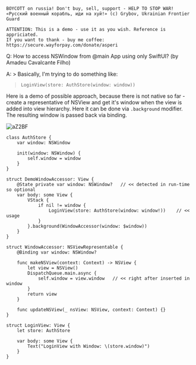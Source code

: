 ```
BOYCOTT on russia! Don't buy, sell, support - HELP TO STOP WAR!
«Русский военный корабль, иди на хуй!» (c) Grybov, Ukrainian Frontier Guard

ATTENTION: This is a demo - use it as you wish. Reference is appriciated.
If you want to thank - buy me coffee: https://secure.wayforpay.com/donate/asperi
```

Q: How to access NSWindow from @main App using only SwiftUI? (by Amadeu Cavalcante Filho)

A: > Basically, I'm trying to do something like:
> 
> `LoginView(store: AuthStore(window: window))`

Here is a demo of possible approach, because there is not native so far - create a
representative of NSView and get it's window when the view is added into view hierarchy.
Here it can be done via `.background` modifier. The resulting window is passed back via binding.

![aZ2BF](https://user-images.githubusercontent.com/62171579/166149921-b71a9abc-b633-469c-9efc-af29e0f95be2.png)


```
class AuthStore {
    var window: NSWindow

    init(window: NSWindow) {
        self.window = window
    }
}

struct DemoWindowAccessor: View {
    @State private var window: NSWindow?   // << detected in run-time so optional
    var body: some View {
        VStack {
            if nil != window {
                LoginView(store: AuthStore(window: window!))    // << usage
            }
        }.background(WindowAccessor(window: $window))
    }
}

struct WindowAccessor: NSViewRepresentable {
    @Binding var window: NSWindow?

    func makeNSView(context: Context) -> NSView {
        let view = NSView()
        DispatchQueue.main.async {
            self.window = view.window   // << right after inserted in window
        }
        return view
    }

    func updateNSView(_ nsView: NSView, context: Context) {}
}

struct LoginView: View {
    let store: AuthStore

    var body: some View {
        Text("LoginView with Window: \(store.window)")
    }
}
```
